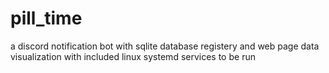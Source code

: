 # pill_time
a discord notification bot with sqlite database registery and web page data visualization with included linux systemd services to be run  
